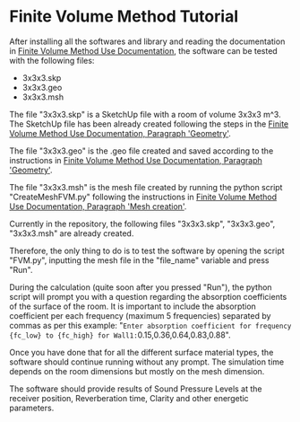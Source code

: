 # Finite Volume Method Tutorial

After installing all the softwares and library and reading the documentation in [Finite Volume Method Use Documentation](https://building-acoustics-tu-eindhoven.github.io/Diffusion/Finite%20Volume%20Method%20Use.html), the software can be tested with the following files:
- 3x3x3.skp
- 3x3x3.geo
- 3x3x3.msh

The file "3x3x3.skp" is a SketchUp file with a room of volume 3x3x3 m^3. The SketchUp file has been already created following the steps in the [Finite Volume Method Use Documentation, Paragraph 'Geometry'](https://building-acoustics-tu-eindhoven.github.io/Diffusion/Finite%20Volume%20Method%20Use.html#geometry).

The file "3x3x3.geo" is the .geo file created and saved according to the instructions in [Finite Volume Method Use Documentation, Paragraph 'Geometry'](https://building-acoustics-tu-eindhoven.github.io/Diffusion/Finite%20Volume%20Method%20Use.html#geometry).

The file "3x3x3.msh" is the mesh file created by running the python script "CreateMeshFVM.py" following the instructions in [Finite Volume Method Use Documentation, Paragraph 'Mesh creation'](https://building-acoustics-tu-eindhoven.github.io/Diffusion/Finite%20Volume%20Method%20Use.html#mesh-creation).

Currently in the repository, the following files "3x3x3.skp", "3x3x3.geo", "3x3x3.msh" are already created.

Therefore, the only thing to do is to test the software by opening the script "FVM.py", inputting the mesh file in the "file_name" variable and press "Run". 

During the calculation (quite soon after you pressed "Run"), the python script will prompt you with a question regarding the absorption coefficients of the surface of the room. It is important to include the absorption coefficient per each frequency (maximum 5 frequencies) separated by commas as per this example:
"`Enter absorption coefficient for frequency {fc_low} to {fc_high} for Wall1:`0.15,0.36,0.64,0.83,0.88".

Once you have done that for all the different surface material types, the software should continue running without any prompt. The simulation time depends on the room dimensions but mostly on the mesh dimension.

The software should provide results of Sound Pressure Levels at the receiver position, Reverberation time, Clarity and other energetic parameters.

